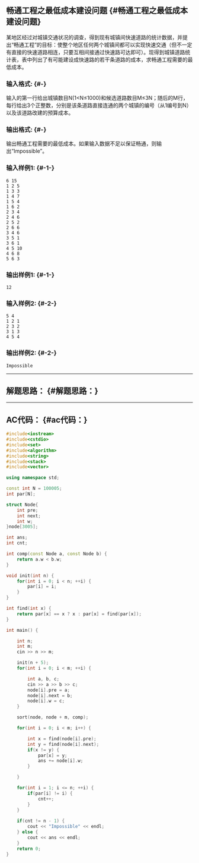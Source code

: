 ## 畅通工程之最低成本建设问题 {#畅通工程之最低成本建设问题}

某地区经过对城镇交通状况的调查，得到现有城镇间快速道路的统计数据，并提出“畅通工程”的目标：使整个地区任何两个城镇间都可以实现快速交通（但不一定有直接的快速道路相连，只要互相间接通过快速路可达即可）。现得到城镇道路统计表，表中列出了有可能建设成快速路的若干条道路的成本，求畅通工程需要的最低成本。

### 输入格式: {#-}

输入的第一行给出城镇数目N\(1&lt;N≤1000\)和候选道路数目M≤3N；随后的M行，每行给出3个正整数，分别是该条道路直接连通的两个城镇的编号（从1编号到N）以及该道路改建的预算成本。

### 输出格式: {#-}

输出畅通工程需要的最低成本。如果输入数据不足以保证畅通，则输出“Impossible”。

### 输入样例1: {#-1-}

```
6 15
1 2 5
1 3 3
1 4 7
1 5 4
1 6 2
2 3 4
2 4 6
2 5 2
2 6 6
3 4 6
3 5 1
3 6 1
4 5 10
4 6 8
5 6 3

```

### 输出样例1: {#-1-}

```
12

```

### 输入样例2: {#-2-}

```
5 4
1 2 1
2 3 2
3 1 3
4 5 4

```

### 输出样例2: {#-2-}

```
Impossible

```

---

## 解题思路： {#解题思路：}



---

## AC代码： {#ac代码：}

```cpp
#include<iostream>
#include<cstdio>
#include<set>
#include<algorithm>
#include<string>
#include<stack>
#include<vector>

using namespace std;

const int N = 100005;
int par[N];

struct Node{
    int pre;
    int next;
    int w;
}node[3005];

int ans;
int cnt;

int comp(const Node a, const Node b) {
    return a.w < b.w;
}

void init(int n) {
    for(int i = 0; i < n; ++i) {
        par[i] = i;
    }
}

int find(int x) {
    return par[x] == x ? x : par[x] = find(par[x]);
}

int main() {

    int n;
    int m;
    cin >> n >> m;

    init(n + 5);
    for(int i = 0; i < m; ++i) {

        int a, b, c;
        cin >> a >> b >> c;
        node[i].pre = a;
        node[i].next = b;
        node[i].w = c;        
    }

    sort(node, node + m, comp);

    for(int i = 0; i < m; i++) {

        int x = find(node[i].pre);
        int y = find(node[i].next);
        if(x != y) {
            par[x] = y;
            ans += node[i].w;
        }

    }

    for(int i = 1; i <= n; ++i) {
        if(par[i] != i) {
            cnt++;
        }
    }
    
    if(cnt != n - 1) {
        cout << "Impossible" << endl;
    } else {
        cout << ans << endl;
    }
    return 0;
}
```



